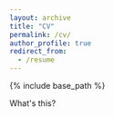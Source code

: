 ```yaml
---
layout: archive
title: "CV"
permalink: /cv/
author_profile: true
redirect_from:
  - /resume
---
```


{% include base_path %}
<div id="example1"></div>
<script src="/assets/js/pdfobject.min.js"></script>
<script>PDFObject.embed("/images/CV-new.pdf", "#example1");</script>
What's this?
